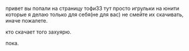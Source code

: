 привет вы попали на страницу тофи33 тут просто игрульки на юнити которые я делаю только для себя(не для вас) не смейте их скачивать, иначе пожалете.









кто скачает того захуярю.


пока.
